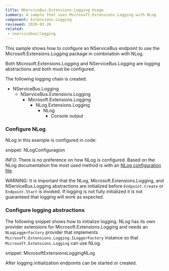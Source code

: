 ```yaml
---
title: NServiceBus.Extensions.Logging Usage
summary: A sample that uses Microsoft.Extensions.Logging with NLog
component: Extensions.Logging
reviewed: 2020-03-26
related:
 - nservicebus/logging
---
```


This sample shows how to configure an NServiceBus endpoint to use the Microsoft.Extensions.Logging package in combination with NLog.

Both Microsoft.Extensions.Logging and NServiceBus.Logging are logging abstractions and both must be configured.

The following logging chain is created:


- NServiceBus.Logging
  - NServiceBus.Extensions.Logging
    - Microsoft.Extensions.Logging
      - NLog.Extensions.Logging
        - NLog
          - Console output


### Configure NLog

NLog in this example is configured in code:

snippet: NLogConfiguragion

INFO: There is no preference on how NLog is configured. Based on the NLog documentation the most used method is with an [NLog configuration file](https://github.com/nlog/nlog/wiki/Configuration-file#configuration).

WARNING: It is important that the NLog, Microsoft.Extensions.Logging, and NServiceBus.Logging abstractions are initialized before `Endpoint.Create` or `Endpoint.Start` is invoked. If logging is not fully initialized it is not guaranteed that logging will work as expected.

### Configure logging abstractions

The following snippet shows how to initialize logging. NLog has its own provider extensions for Microsoft.Extensions.Logging and needs an `NLogLoggerFactory` provider that implements `Microsoft.Extensions.Logging.ILoggerFactory` instance so that `Microsoft.Extensions.Logging` can use NLog.

snippet: MicrosoftExtensionsLoggingNLog

After logging initialization endpoints can be started or created.